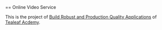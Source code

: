== Online Video Service

This is the project of [Build Robust and Production Quality Applications](http://www.gotealeaf.com/curriculum#!production-apps) of 
[Tealeaf Acdemy](http://www.gotealeaf.com/).

